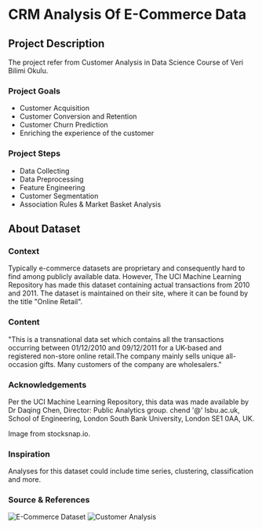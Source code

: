 # CRM Analysis Of E-Commerce Data

## Project Description
The project refer from Customer Analysis in Data Science Course of Veri Bilimi Okulu. 

### Project Goals
- Customer Acquisition
- Customer Conversion and Retention
- Customer Churn Prediction
- Enriching the experience of the customer

### Project Steps
- Data Collecting
- Data Preprocessing
- Feature Engineering
- Customer Segmentation
- Association Rules & Market Basket Analysis 

## About Dataset

### Context
Typically e-commerce datasets are proprietary and consequently hard to find among publicly available data. However, The UCI Machine Learning Repository has made this dataset containing actual transactions from 2010 and 2011. The dataset is maintained on their site, where it can be found by the title "Online Retail".

### Content
"This is a transnational data set which contains all the transactions occurring between 01/12/2010 and 09/12/2011 for a UK-based and registered non-store online retail.The company mainly sells unique all-occasion gifts. Many customers of the company are wholesalers."

### Acknowledgements
Per the UCI Machine Learning Repository, this data was made available by Dr Daqing Chen, Director: Public Analytics group. chend '@' lsbu.ac.uk, School of Engineering, London South Bank University, London SE1 0AA, UK.

Image from stocksnap.io.

### Inspiration
Analyses for this dataset could include time series, clustering, classification and more.

### Source & References
![E-Commerce Dataset](https://www.kaggle.com/datasets/carrie1/ecommerce-data)
![Customer Analysis](https://youtu.be/DowbzgtH0-0)

